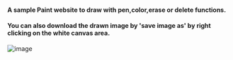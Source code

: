 #### A sample Paint website to draw with pen,color,erase or delete functions.<br>
#### You can also download the drawn image by 'save image as' by right clicking on the white canvas area.
![image](https://user-images.githubusercontent.com/34717612/130316626-f3e4f9ff-d973-4e45-a405-8f1593e0c481.png)
